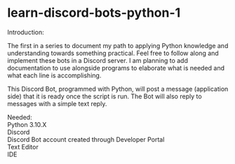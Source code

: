 # learn-discord-bots-python-1
Introduction:

The first in a series to document my path to applying Python knowledge and understanding towards something practical. Feel free to follow along and implement these bots in a Discord server. I am planning to add documentation to use alongside programs to elaborate what is needed and what each line is accomplishing.

This Discord Bot, programmed with Python, will post a message (application side) that it is ready once the script is run. The Bot will also reply to messages with a simple text reply.

Needed: <br/>
Python 3.10.X <br/>
Discord <br/>
Discord Bot account created through Developer Portal <br/>
Text Editor <br/>
IDE <br/>
